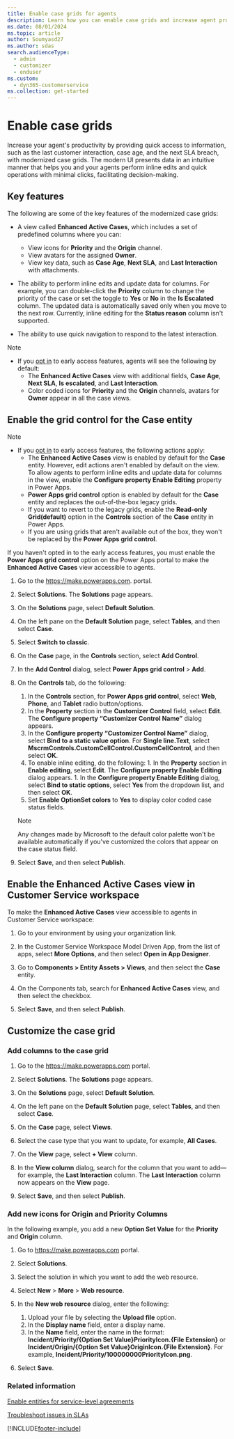```yaml
---
title: Enable case grids for agents
description: Learn how you can enable case grids and increase agent productivity.
ms.date: 08/01/2024
ms.topic: article
author: Soumyasd27
ms.author: sdas
search.audienceType: 
  - admin
  - customizer
  - enduser
ms.custom: 
  - dyn365-customerservice
ms.collection: get-started
---
```


# Enable case grids

Increase your agent's productivity by providing quick access to information, such as the last customer interaction, case age, and the next SLA breach, with modernized case grids. The modern UI presents data in an intuitive manner that helps you and your agents perform inline edits and quick operations with minimal clicks, facilitating decision-making.

## Key features

The following are some of the key features of the modernized case grids:

- A view called **Enhanced Active Cases**, which includes a set of predefined columns where you can:
    - View icons for **Priority** and the **Origin** channel.
    -	View avatars for the assigned **Owner**.
    - View key data, such as **Case Age**, **Next SLA**, and **Last Interaction** with attachments.
- The ability to perform inline edits and update data for columns. For example, you can double-click the **Priority** column to change the priority of the case or set the toggle to **Yes** or **No** in the **Is Escalated** column. The updated data is automatically saved only when you move to the next row. Currently, inline editing for the **Status reason** column isn't supported.

- The ability to use quick navigation to respond to the latest interaction.

> [!NOTE]
> - If you [opt in](/power-platform/admin/opt-in-early-access-updates) to early access features, agents will see the following by default:
>   - The **Enhanced Active Cases** view with additional fields, **Case Age**, **Next SLA**, **Is escalated**, and **Last Interaction**. 
>   - Color coded icons for **Priority** and the **Origin** channels, avatars for **Owner** appear in all the case views.

## Enable the grid control for the Case entity

> [!NOTE]
> - If you [opt in](/power-platform/admin/opt-in-early-access-updates) to early access features, the following actions apply:
>    - The **Enhanced Active Cases** view is enabled by default for the **Case** entity. However, edit actions aren't enabled by default on the view. To allow agents to perform inline edits and update data for columns in the view, enable the **Configure property Enable Editing** property in Power Apps.
>    - **Power Apps grid control** option is enabled by default for the **Case** entity and replaces the out-of-the-box legacy grids. 
>    - If you want to revert to the legacy grids, enable the **Read-only Grid(default)** option in the **Controls** section of the **Case** entity in Power Apps.
>    - If you are using grids that aren't available out of the box, they won't be replaced by the **Power Apps grid control**.

If you haven't opted in to the early access features, you must enable the **Power Apps grid control** option on the Power Apps portal to make the **Enhanced Active Cases** view accessible to agents.

1. Go to the https://make.powerapps.com. portal.
1. Select **Solutions**. The **Solutions** page appears.
1. On the **Solutions** page, select **Default Solution**.
1. On the left pane on the **Default Solution** page, select **Tables**, and then select **Case**.
1. Select **Switch to classic**.
1. On the **Case** page, in the **Controls** section, select **Add Control**.
1. In the **Add Control** dialog, select **Power Apps grid control** > **Add**.
1. On the **Controls** tab, do the following:

    1. In the **Controls** section, for **Power Apps grid control**, select **Web**, **Phone**, and **Tablet** radio button/options.
    1. In the **Property** section in the **Customizer Control** field, select **Edit**. The **Configure property “Customizer Control Name”** dialog appears.
    1. In the **Configure property “Customizer Control Name”** dialog, select **Bind to a static value option**. For **Single line.Text**, select **MscrmControls.CustomCellControl.CustomCellControl**, and then select **OK**.
     1. To enable inline editing, do the following:
       1. In the **Property** section in **Enable editing**, select **Edit**. The **Configure property Enable Editing** dialog appears.
       1. In the **Configure property Enable Editing** dialog, select **Bind to static options**, select **Yes** from the dropdown list, and then select **OK**.
     1. Set **Enable OptionSet colors** to **Yes** to display color coded case status fields.
     > [!NOTE]
     > Any changes made by Microsoft to the default color palette won't be available automatically if you've customized the colors that appear on the case status field.
1. Select **Save**, and then select **Publish**.

## Enable the Enhanced Active Cases view in Customer Service workspace

To make the **Enhanced Active Cases** view accessible to agents in Customer Service workspace:

 1. Go to your environment by using your organization link.
 
 1. In the Customer Service Workspace Model Driven App, from the list of apps, select **More Options**, and then select **Open in App Designer**.
  1. Go to **Components > Entity Assets > Views**, and then select the **Case** entity.
  1. On the Components tab, search for **Enhanced Active Cases** view, and then select the checkbox.
  1. Select **Save**, and then select **Publish**.

## Customize the case grid

### Add columns to the case grid

1. Go to the https://make.powerapps.com portal.

1. Select **Solutions**. The **Solutions** page appears.
1. On the **Solutions** page, select **Default Solution**.
1. On the left pane on the **Default Solution** page, select **Tables**, and then select **Case**.
1. On the **Case** page, select **Views**.
1. Select the case type that you want to update, for example, **All Cases**.
1. On the **View** page, select **+ View** column.
1. In the **View column** dialog, search for the column that you want to add&mdash;for example, the **Last Interaction** column. The **Last Interaction** column now appears on the **View** page.
1. Select **Save**, and then select **Publish**.

### Add new icons for Origin and Priority Columns

In the following example, you add a new **Option Set Value** for the **Priority** and **Origin** column.

1. Go to https://make.powerapps.com portal.
1. Select **Solutions**.
1. Select the solution in which you want to add the web resource. 
1. Select **New** > **More** > **Web resource**.
1. In the **New web resource** dialog, enter the following:

   1. Upload your file by selecting the **Upload file** option.
   1. In the **Display name** field, enter a display name.
   1. In the **Name** field, enter the name in the format: **Incident/Priority/{Option Set Value}PriorityIcon.{File Extension}** or **Incident/Origin/{Option Set Value}OriginIcon.{File Extension}**. For example, **Incident/Priority/100000000PriorityIcon.png**.
1. Select **Save**.

### Related information

[Enable entities for service-level agreements](enable-entities-service-level-agreements.md)
  
[Troubleshoot issues in SLAs](../troubleshoot-sla-issues.md)  


[!INCLUDE[footer-include](../../includes/footer-banner.md)]
